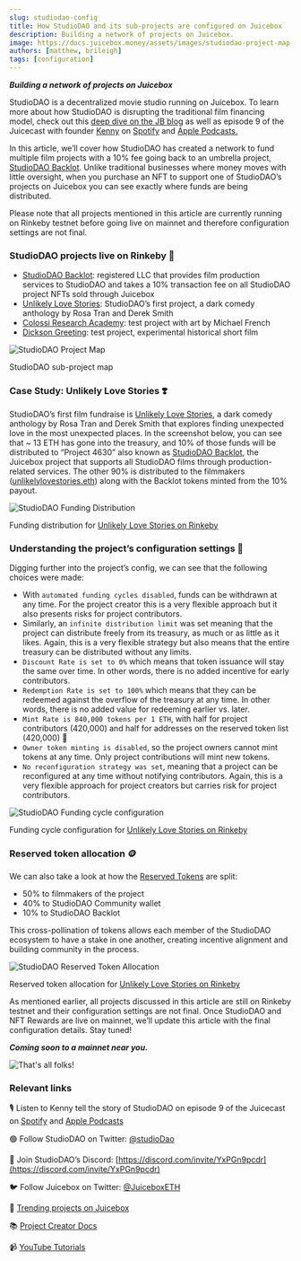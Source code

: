 ```yaml
---
slug: studiodao-config
title: How StudioDAO and its sub-projects are configured on Juicebox
description: Building a network of projects on Juicebox.
image: https://docs.juicebox.money/assets/images/studiodao-project-map-6d5d5c17619d9fb95204692d1a46dc99.webp
authors: [matthew, brileigh]
tags: [configuration]
---
```


***Building a network of projects on Juicebox***

StudioDAO is a decentralized movie studio running on Juicebox. To learn more about how StudioDAO is disrupting the traditional film financing model, check out this [deep dive on the JB blog](https://docs.juicebox.money/blog/2022-09-07-studiodao/) as well as episode 9 of the Juicecast with founder [Kenny](https://twitter.com/kenbot) on [Spotify](https://open.spotify.com/episode/7ueh4wW79XFIkTnAxgtiV7?si=3824158b264f4867) and [Apple Podcasts.](https://podcasts.apple.com/us/podcast/ep-9-kenny-from-studiodao/id1623504302?i=1000576149672)

In this article, we’ll cover how StudioDAO has created a network to fund multiple film projects with a 10% fee going back to an umbrella project, [StudioDAO Backlot](https://rinkeby.juicebox.money/v2/p/4514). Unlike traditional businesses where money moves with little oversight, when you purchase an NFT to support one of StudioDAO’s projects on Juicebox you can see exactly where funds are being distributed.

Please note that all projects mentioned in this article are currently running on Rinkeby testnet before going live on mainnet and therefore configuration settings are not final.

### StudioDAO projects live on Rinkeby 🎥

- [StudioDAO Backlot](https://rinkeby.juicebox.money/v2/p/4514): registered LLC that provides film production services to StudioDAO and takes a 10% transaction fee on all StudioDAO project NFTs sold through Juicebox
- [Unlikely Love Stories](https://rinkeby.juicebox.money/v2/p/4515): StudioDAO’s first project, a dark comedy anthology by Rosa Tran and Derek Smith
- [Colossi Research Academy](https://rinkeby.juicebox.money/v2/p/4523): test project with art by Michael French
- [Dickson Greeting](https://rinkeby.juicebox.money/v2/p/4631): test project, experimental historical short film

![StudioDAO Project Map](studiodao-project-map.webp)

<p class="subtitle">StudioDAO sub-project map</p>

### Case Study: Unlikely Love Stories ❣️

StudioDAO’s first film fundraise is [Unlikely Love Stories](https://rinkeby.juicebox.money/v2/p/4633), a dark comedy anthology by Rosa Tran and Derek Smith that explores finding unexpected love in the most unexpected places. In the screenshot below, you can see that ~ 13 ETH has gone into the treasury, and 10% of those funds will be distributed to “Project 4630” also known as [StudioDAO Backlot](https://rinkeby.juicebox.money/v2/p/4630), the Juicebox project that supports all StudioDAO films through production-related services. The other 90% is distributed to the filmmakers ([unlikelylovestories.eth](https://rinkeby.etherscan.io/address/0xb3c92c75621e513c3882f6a98a0121319c4e0664)) along with the Backlot tokens minted from the 10% payout.

![StudioDAO Funding Distribution](studiodao-distribution.webp)

<p class="subtitle">Funding distribution for <a href="https://rinkeby.juicebox.money/v2/p/4633">Unlikely Love Stories on Rinkeby</a></p>

### Understanding the project’s configuration settings 🔎

Digging further into the project’s config, we can see that the following choices were made:

- With `automated funding cycles disabled`, funds can be withdrawn at any time. For the project creator this is a very flexible approach but it also presents risks for project contributors.
- Similarly, an `infinite distribution limit` was set meaning that the project can distribute freely from its treasury, as much or as little as it likes. Again, this is a very flexible strategy but also means that the entire treasury can be distributed without any limits.
- `Discount Rate is set to 0%` which means that token issuance will stay the same over time. In other words, there is no added incentive for early contributors.
- `Redemption Rate is set to 100%` which means that they can be redeemed against the overflow of the treasury at any time. In other words, there is no added value for redeeming earlier vs. later.
- `Mint Rate is 840,000 tokens per 1 ETH`, with half for project contributors (420,000) and half for addresses on the reserved token list (420,000) 🚬
- `Owner token minting is disabled`, so the project owners cannot mint tokens at any time. Only project contributions will mint new tokens.
- `No reconfiguration strategy was set`, meaning that a project can be reconfigured at any time without notifying contributors. Again, this is a very flexible approach for project creators but carries risk for project contributors.

![StudioDAO Funding cycle configuration](studiodao-config.webp)

<p class="subtitle">Funding cycle configuration for <a href="https://rinkeby.juicebox.money/v2/p/4633">Unlikely Love Stories on Rinkeby</a></p>

### Reserved token allocation 🪙

We can also take a look at how the [Reserved Tokens](https://docs.juicebox.money/dev/learn/glossary/reserved-tokens) are split:

- 50% to filmmakers of the project
- 40% to StudioDAO Community wallet
- 10% to StudioDAO Backlot

This cross-pollination of tokens allows each member of the StudioDAO ecosystem to have a stake in one another, creating incentive alignment and building community in the process.

![StudioDAO Reserved Token Allocation](studiodao-reserved.webp)

<p class="subtitle">Reserved token allocation for <a href="https://rinkeby.juicebox.money/v2/p/4633">Unlikely Love Stories on Rinkeby</a></p>

As mentioned earlier, all projects discussed in this article are still on Rinkeby testnet and their configuration settings are not final. Once StudioDAO and NFT Rewards are live on mainnet, we’ll update this article with the final configuration details. Stay tuned!

***Coming soon to a mainnet near you.***

![That's all folks!](thatsallfolks.webp)

### Relevant links

🎙️ Listen to Kenny tell the story of StudioDAO on episode 9 of the Juicecast on [Spotify](https://open.spotify.com/episode/7ueh4wW79XFIkTnAxgtiV7?si=3824158b264f4867) and [Apple Podcasts](https://podcasts.apple.com/us/podcast/ep-9-kenny-from-studiodao/id1623504302?i=1000576149672)

🟢 Follow StudioDAO on Twitter: [@studioDao](https://twitter.com/studioDao)

💬 Join StudioDAO’s Discord: [https://discord.com/invite/YxPGn9pcdr](https://discord.com/invite/YxPGn9pcdr)

🐦 Follow Juicebox on Twitter: [@JuiceboxETH](https://twitter.com/juiceboxETH)

🚀 [Trending projects on Juicebox](https://juicebox.money/projects)

📚 [Project Creator Docs](https://docs.juicebox.money/user/)

📹 [YouTube Tutorials](https://www.youtube.com/c/JuiceboxDAO)
